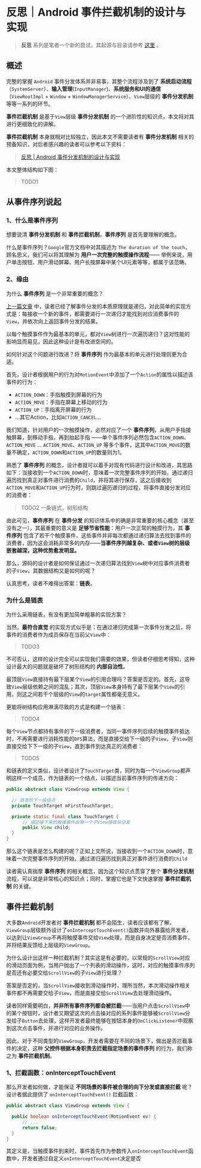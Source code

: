# 反思｜Android 事件拦截机制的设计与实现

> **反思** 系列是笔者一个新的尝试，其起源与目录请参考 [这里](https://github.com/qingmei2/android-programming-profile/blob/master/src/%E5%8F%8D%E6%80%9D%E7%B3%BB%E5%88%97/%E5%8F%8D%E6%80%9D%7C%E7%B3%BB%E5%88%97%E7%9B%AE%E5%BD%95.md) 。
## 概述

完整的掌握 `Android` 事件分发体系并非易事，其整个流程涉及到了 **系统启动流程**（`SystemServer`）、**输入管理**(`InputManager`)、**系统服务和UI的通信**（`ViewRootImpl` + `Window` + `WindowManagerService`）、`View`层级的 **事件分发机制** 等等一系列的环节。

**事件拦截机制** 是基于`View`层级 **事件分发机制** 的一个进阶性的知识点，本文将对其进行更细致化的讲解。

**事件拦截机制** 本身就相对比较独立，因此本文不需要读者有 **事件分发机制** 相关的预备知识，对后者感兴趣的读者可以参考以下资料：

> [反思 | Android 事件分发机制的设计与实现](https://juejin.im/post/5d66565cf265da03e71b0672)

本文整体结构如下图：

> TODO1

## 从事件序列说起

### 1、什么是事件序列

想要说清 **事件分发机制** 和 **事件拦截机制**，**事件序列** 是首先要理解的概念。

什么是事件序列？`Google`官方文档中对其描述为 `The duration of the touch`，顾名思义，我们可以将其理解为 **用户一次完整的触摸操作流程**—— 举例来说，用户单击按钮、用户滑动屏幕、用户长按屏幕中某个UI元素等等，都属于该范畴。

### 2、缘由

为什么 **事件序列** 是一个非常重要的概念？

[上一篇文章](https://juejin.im/post/5d66565cf265da03e71b0672) 中，读者已经了解事件分发的本质原理就是递归，对此简单的实现方式是：每接收一个新的事件，都需要进行一次递归才能找到对应消费事件的`View`，并依次向上返回事件分发的结果。

以每个触摸事件作为最基本的单元，都对`View`树进行一次遍历递归？这对性能的影响显而易见，因此这种设计是有改进空间的。

如何针对这个问题进行改进？将 **事件序列** 作为最基本的单元进行处理则更为合适。

首先，设计者根据用户的行为对`MotionEvent`中添加了一个`Action`的属性以描述该事件的行为：

* `ACTION_DOWN`：手指触摸到屏幕的行为
* `ACTION_MOVE`：手指在屏幕上移动的行为
* `ACTION_UP`：手指离开屏幕的行为
* ...其它Action，比如`ACTION_CANCEL`...

我们知道，针对用户的一次触摸操作，必然对应了一个 **事件序列**，从用户手指接触屏幕，到移动手指，再到抬起手指 ——单个事件序列必然包含`ACTION_DOWN`、`ACTION_MOVE` ... `ACTION_MOVE`、`ACTION_UP` 等多个事件，这其中`ACTION_MOVE`的数量不确定，`ACTION_DOWN`和`ACTION_UP`的数量则为1。

熟悉了 **事件序列** 的概念，设计者就可以着手对现有代码进行设计和改进，其思路如下：当接收到一个`ACTION_DOWN`时，意味着一次完整事件序列的开始，通过递归遍历找到真正对事件进行消费的`Child`，并将其进行保存，这之后接收到`ACTION_MOVE`和`ACTION_UP`行为时，则跳过遍历递归的过程，将事件直接分发对应的消费者：

> TODO2 一条链式，树形结构

由此可见，**事件序列** 在 **事件分发** 的知识体系中的确是非常重要的核心概念（甚至没有之一），其最重要的意义是 **足够节省性能**：用户一次正常的触摸行为，其 **事件序列** 包含了若干个触摸事件，这些事件并非每次都通过递归算法去找到事件的消费者，因为这会消耗非常多的内存——**当事件序列越复杂、或者`View`树的层级嵌套越深，这种优势愈发明显。**

那么，源码的设计者是如何保证通过一次递归算法找到`View`树中对应事件消费者的子`View`，其数据结构又是如何的呢？

认真思考，读者不难得出答案：**链表**。

### 为什么是链表

为什么采用链表，有没有更加简单粗暴的实现方案？

当然，**最符合直觉** 的实现方式似乎是：在通过递归完成第一次事件分发之后，将事件的消费者作为成员保存在当前父`View`中：

> TODO3

不可否认，这样的设计完全可以实现我们需要的效果，但读者仔细思考得知，这种设计最大的问题就是破坏了树形结构的 **内部自治性**。

最顶层`View`直接持有最下层某个`View`的引用合理吗？答案是否定的。首先，这导致`View`层级依赖之间的混乱；其次，顶层`View`本身持有了最下层某个`View`的引用，则这之间若干个层级的`View`的`target`属性都毫无意义。

更能将树结构应用淋漓尽致的方式是构建一个链表：

> TODO4

每个`View`节点都持有事件的下一级消费者，当同一事件序列后续的触摸事件抵达时，不再需要进行消耗性能的`DFS`算法，而是直接交给下一级的子`View`，子`View`则直接交给下下一级的子`View`，直到事件到达真正的消费者：

> TODO5

和链表的定义类似，设计者设计了`TouchTarget`类，同时为每一个`ViewGroup`都声明这样一个成员，作为链表的一个结点，以描述当前事件序列的传递方向：

```Java
public abstract class ViewGroup extends View {

  // 链表的下一级结点
  private TouchTarget mFirstTouchTarget;

  private static final class TouchTarget {
      // 描述接下来的触摸事件由哪一个子View接收并分发
      public View child;
  }
}
```

那么这个链表是怎么构建的呢？正如上文所说，当接收到一个`ACTION_DOWN`时，意味着一次完整事件序列的开始，通过递归遍历找到真正对事件进行消费的`Child`

读者需认真揣摩 **事件序列** 的相关概念，因为这个知识点贯穿了整个 **事件分发机制** 流程，可以说是非常核心的知识点；同时，掌握它也是下文快速掌握 **事件拦截机制** 的关键。

## 事件拦截机制

大多数`Android`开发者对 **事件拦截机制** 都不会陌生，读者应该都有了解，`ViewGroup`层级额外设计了`onInterceptTouchEvent()`函数并向外暴露给开发者，以达到让`ViewGroup`不再将触摸事件交给`View`处理，而是自身决定是否消费事件，并将结果反馈给上层级的`ViewGroup`。

为什么设计出这样一种拦截机制？其实这是有必要的，以常规的`ScrollView`对应的滑动页面为例，当用户抛出了一个列表的滑动操作，这时，对应的触摸事件序列是否还有必要交给`ScrollView`的子`View`进行处理？

答案是否定的，当`ScrollView`接收到滑动操作时，理所当然，本次滑动操作相关事件都不再需要交给子`View`，而是直接交给`ScrollView`去处理滑动操作。

读者同样需要明白，**并非所有事件序列都会被拦截**——当用户点击`ScrollView`中的某个按钮时，设计者又期望这次的点击操对应的系列事件能够被`ScrollView`分发给子`Button`去处理，这样开发者最终能够在按钮本身的`OnClickListener`中观察到这次点击事件，并进行对应的业务操作。

因此，对于不同类型的`ViewGroup`，开发者需要在不同的场景下，做出是否拦截事件的决定，这种 **父控件根据本身职责去拦截指定场景的事件序列** 的行为，我们称之为 **事件拦截机制**。

### 1、拦截函数：onInterceptTouchEvent

那么开发者如何做，才能保证  **不同场景的事件被合理的向下分发或直接拦截** 呢？设计者据此提供了 `onInterceptTouchEvent()` 拦截函数：

```Java
public abstract class ViewGroup extends View {

  public boolean onInterceptTouchEvent(MotionEvent ev) {
      // ...
      return false;
  }
}
```

其定义是，当触摸事件到来时，事件首先作为参数传入`onInterceptTouchEvent`函数中，开发者通过自定义`onInterceptTouchEvent`决定是否
